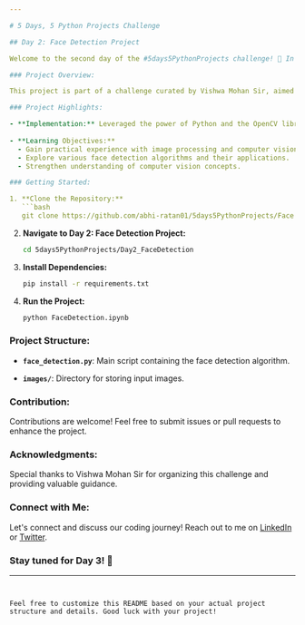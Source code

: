 ```yaml
---

# 5 Days, 5 Python Projects Challenge

## Day 2: Face Detection Project

Welcome to the second day of the #5days5PythonProjects challenge! 🚀 In today's project, we delve into the fascinating realm of Face Detection using Python.

### Project Overview:

This project is part of a challenge curated by Vishwa Mohan Sir, aimed at enhancing our Python skills through hands-on projects. The focus of Day 2 is on building a robust face detection system.

### Project Highlights:

- **Implementation:** Leveraged the power of Python and the OpenCV library to develop a face detection algorithm.
  
- **Learning Objectives:**
  - Gain practical experience with image processing and computer vision.
  - Explore various face detection algorithms and their applications.
  - Strengthen understanding of computer vision concepts.

### Getting Started:

1. **Clone the Repository:**
   ```bash
   git clone https://github.com/abhi-ratan01/5days5PythonProjects/Face Ditection.git
   ```

2. **Navigate to Day 2: Face Detection Project:**
   ```bash
   cd 5days5PythonProjects/Day2_FaceDetection
   ```

3. **Install Dependencies:**
   ```bash
   pip install -r requirements.txt
   ```

4. **Run the Project:**
   ```bash
   python FaceDetection.ipynb
   ```

### Project Structure:

- **`face_detection.py`**: Main script containing the face detection algorithm.
  
- **`images/`**: Directory for storing input images.

### Contribution:

Contributions are welcome! Feel free to submit issues or pull requests to enhance the project.

### Acknowledgments:

Special thanks to Vishwa Mohan Sir for organizing this challenge and providing valuable guidance.

### Connect with Me:

Let's connect and discuss our coding journey! Reach out to me on [LinkedIn](https://www.linkedin.com/in/your-username/) or [Twitter](https://twitter.com/your-twitter-handle/).

### Stay tuned for Day 3! 🌟

---
```


Feel free to customize this README based on your actual project structure and details. Good luck with your project!
